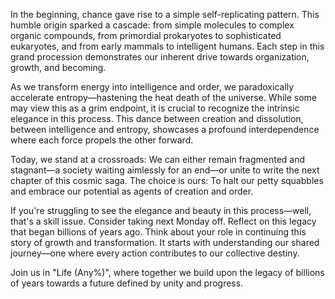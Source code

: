 In the beginning, chance gave rise to a simple self-replicating pattern. This humble origin sparked a cascade: from simple molecules to complex organic compounds, from primordial prokaryotes to sophisticated eukaryotes, and from early mammals to intelligent humans. Each step in this grand procession demonstrates our inherent drive towards organization, growth, and becoming.

As we transform energy into intelligence and order, we paradoxically accelerate entropy—hastening the heat death of the universe. While some may view this as a grim endpoint, it is crucial to recognize the intrinsic elegance in this process. This dance between creation and dissolution, between intelligence and entropy, showcases a profound interdependence where each force propels the other forward.

Today, we stand at a crossroads: We can either remain fragmented and stagnant—a society waiting aimlessly for an end—or unite to write the next chapter of this cosmic saga. The choice is ours: To halt our petty squabbles and embrace our potential as agents of creation and order.

If you're struggling to see the elegance and beauty in this process—well, that's a skill issue. Consider taking next Monday off. Reflect on this legacy that began billions of years ago. Think about your role in continuing this story of growth and transformation. It starts with understanding our shared journey—one where every action contributes to our collective destiny.

Join us in "Life (Any%)", where together we build upon the legacy of billions of years towards a future defined by unity and progress.

